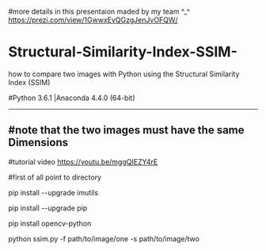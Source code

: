 #more details in  this presentaion maded by my team ^_^ 
  https://prezi.com/view/1GwwxEvQGzgJenJvOFQW/
  
# Structural-Similarity-Index-SSIM-
 how to compare two images with Python using the Structural Similarity Index (SSIM)

#Python 3.6.1 |Anaconda 4.4.0 (64-bit)

-------------------------------------------------------
#note that the two images must have the same Dimensions
-------------------------------------------------------
#tutorial video 
https://youtu.be/mggQIEZY4rE

#first of all point to directory 

pip install --upgrade imutils

pip install --upgrade pip

pip install opencv-python

python ssim.py -f path/to/image/one -s path/to/image/two  

